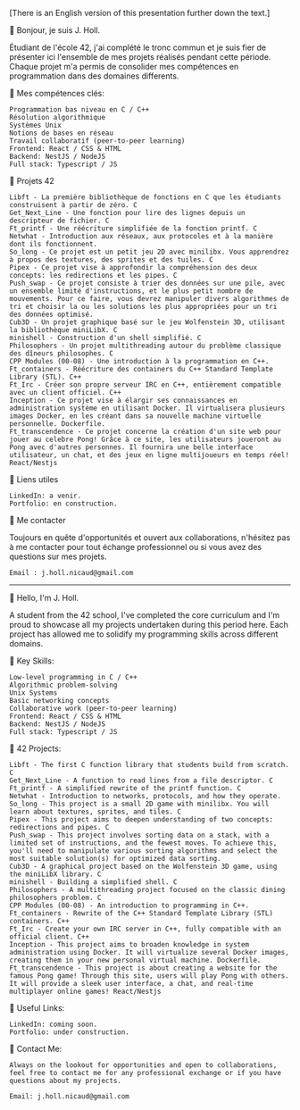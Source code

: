 [There is an English version of this presentation further down the text.]

👋 Bonjour, je suis J. Holl.

Étudiant de l'école 42, j'ai complété le tronc commun et je suis fier de présenter ici l'ensemble de mes projets réalisés pendant cette période.
Chaque projet m'a permis de consolider mes compétences en programmation dans des domaines differents.

🚀 Mes compétences clés:

    Programmation bas niveau en C / C++
    Résolution algorithmique
    Systèmes Unix
    Notions de bases en réseau
    Travail collaboratif (peer-to-peer learning)
    Frontend: React / CSS & HTML
    Backend: NestJS / NodeJS
    Full stack: Typescript / JS 

📁 Projets 42

    Libft - La première bibliothèque de fonctions en C que les étudiants construisent à partir de zéro. C
    Get_Next_Line - Une fonction pour lire des lignes depuis un descripteur de fichier. C
    Ft_printf - Une réécriture simplifiée de la fonction printf. C
    Netwhat - Introduction aux réseaux, aux protocoles et à la manière dont ils fonctionnent.
    So_long - Ce projet est un petit jeu 2D avec minilibx. Vous apprendrez à propos des textures, des sprites et des tuiles. C
    Pipex - Ce projet vise à approfondir la compréhension des deux concepts: les redirections et les pipes. C
    Push_swap - Ce projet consiste à trier des données sur une pile, avec un ensemble limité d'instructions, et le plus petit nombre de mouvements. Pour ce faire, vous devrez manipuler divers algorithmes de tri et choisir la ou les solutions les plus appropriées pour un tri des données optimisé.
    Cub3D - Un projet graphique basé sur le jeu Wolfenstein 3D, utilisant la bibliothèque miniLibX. C
    minishell - Construction d'un shell simplifié. C
    Philosophers - Un projet multithreading autour du problème classique des dîneurs philosophes. C
    CPP Modules (00-08) - Une introduction à la programmation en C++.
    Ft_containers - Réécriture des containers du C++ Standard Template Library (STL). C++
    Ft_Irc - Créer son propre serveur IRC en C++, entièrement compatible avec un client officiel. C++
    Inception - Ce projet vise à élargir ses connaissances en administration système en utilisant Docker. Il virtualisera plusieurs images Docker, en les créant dans sa nouvelle machine virtuelle personnelle. Dockerfile.
    Ft_transcendence - Ce projet concerne la création d'un site web pour jouer au celebre Pong! Grâce à ce site, les utilisateurs joueront au Pong avec d'autres personnes. Il fournira une belle interface utilisateur, un chat, et des jeux en ligne multijoueurs en temps réel! React/Nestjs


🔗 Liens utiles

    LinkedIn: a venir.
    Portfolio: en construction.

💌 Me contacter

Toujours en quête d'opportunités et ouvert aux collaborations, n'hésitez pas à me contacter pour tout échange professionnel ou si vous avez des questions sur mes projets.

    Email : j.holl.nicaud@gmail.com

-----------------------------------------------------

👋 Hello, I'm J. Holl.

A student from the 42 school, I've completed the core curriculum and I'm proud to showcase all my projects undertaken during this period here. Each project has allowed me to solidify my programming skills across different domains.

🚀 Key Skills:

    Low-level programming in C / C++
    Algorithmic problem-solving
    Unix Systems
    Basic networking concepts
    Collaborative work (peer-to-peer learning)
    Frontend: React / CSS & HTML
    Backend: NestJS / NodeJS
    Full stack: Typescript / JS

📁 42 Projects:

    Libft - The first C function library that students build from scratch. C
    Get_Next_Line - A function to read lines from a file descriptor. C
    Ft_printf - A simplified rewrite of the printf function. C
    Netwhat - Introduction to networks, protocols, and how they operate.
    So_long - This project is a small 2D game with minilibx. You will learn about textures, sprites, and tiles. C
    Pipex - This project aims to deepen understanding of two concepts: redirections and pipes. C
    Push_swap - This project involves sorting data on a stack, with a limited set of instructions, and the fewest moves. To achieve this, you'll need to manipulate various sorting algorithms and select the most suitable solution(s) for optimized data sorting.
    Cub3D - A graphical project based on the Wolfenstein 3D game, using the miniLibX library. C
    minishell - Building a simplified shell. C
    Philosophers - A multithreading project focused on the classic dining philosophers problem. C
    CPP Modules (00-08) - An introduction to programming in C++.
    Ft_containers - Rewrite of the C++ Standard Template Library (STL) containers. C++
    Ft_Irc - Create your own IRC server in C++, fully compatible with an official client. C++
    Inception - This project aims to broaden knowledge in system administration using Docker. It will virtualize several Docker images, creating them in your new personal virtual machine. Dockerfile.
    Ft_transcendence - This project is about creating a website for the famous Pong game! Through this site, users will play Pong with others. It will provide a sleek user interface, a chat, and real-time multiplayer online games! React/Nestjs

🔗 Useful Links:


    LinkedIn: coming soon.
    Portfolio: under construction.

💌 Contact Me:

    Always on the lookout for opportunities and open to collaborations, feel free to contact me for any professional exchange or if you have questions about my projects.

    Email: j.holl.nicaud@gmail.com
